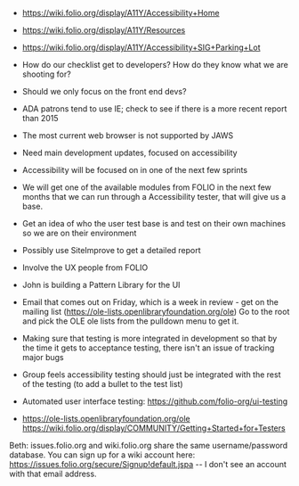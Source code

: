 - https://wiki.folio.org/display/A11Y/Accessibility+Home
- https://wiki.folio.org/display/A11Y/Resources
- https://wiki.folio.org/display/A11Y/Accessibility+SIG+Parking+Lot

- How do our checklist get to developers? How do they know what we are shooting for?
- Should we only focus on the front end devs?
- ADA patrons tend to use IE; check to see if there is a more recent report than 2015
- The most current web browser is not supported by JAWS
- Need main development updates, focused on accessibility
- Accessibility will be focused on in one of the next few sprints
- We will get one of the available modules from FOLIO in the next few months that we can run through a Accessibility tester, that will give us a base.
- Get an idea of who the user test base is and test on their own machines so we are on their environment
- Possibly use SiteImprove to get a detailed report
- Involve the UX people from FOLIO
- John is building a Pattern Library for the UI
- Email that comes out on Friday, which is a week in review - get on the mailing list (https://ole-lists.openlibraryfoundation.org/ole) Go to the root and pick the OLE ole lists from the pulldown menu to get it.
- Making sure that testing is more integrated in development so that by the time it gets to acceptance testing, there isn't an issue of tracking major bugs
- Group feels accessibility testing should just be integrated with the rest of the testing (to add a bullet to the test list)
- Automated user interface testing: https://github.com/folio-org/ui-testing
- https://ole-lists.openlibraryfoundation.org/ole
https://wiki.folio.org/display/COMMUNITY/Getting+Started+for+Testers

Beth: issues.folio.org and wiki.folio.org share the same username/password database.  You can sign up for a wiki account here:  https://issues.folio.org/secure/Signup!default.jspa -- I don't see an account with that email address.
